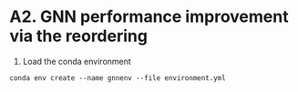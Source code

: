 # A2. GNN performance improvement via the reordering

1. Load the conda environment
```
conda env create --name gnnenv --file environment.yml
```
